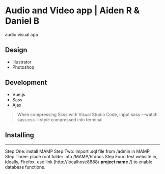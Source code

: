 # Audio and Video app | Aiden R & Daniel B
audio visual app

## Design
* Illustrator
* Photoshop

## Development
* Vue.js	
* Sass
* Ajax

> When compressing Scss with Visual Studio Code, input sass --watch sass:css --style compressed into terminal

## Installing
---

Step One: install MAMP
Step Two: import .sql file from /admin in MAMP
Step Three: place root folder into /MAMP/htdocs
Step Four: test website in, ideally, Firefox. use link (http://localhost:8888/  **project name**  /) to enable database functions. 
